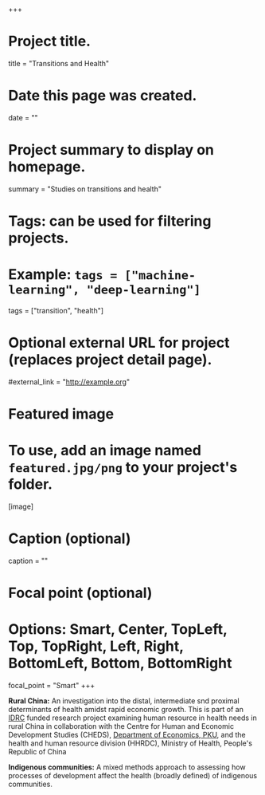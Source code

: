 +++
# Project title.
title = "Transitions and Health"

# Date this page was created.
date = ""

# Project summary to display on homepage.
summary = "Studies on transitions and health"

# Tags: can be used for filtering projects.
# Example: `tags = ["machine-learning", "deep-learning"]`
tags = ["transition", "health"]

# Optional external URL for project (replaces project detail page).
#external_link = "http://example.org"

# Featured image
# To use, add an image named `featured.jpg/png` to your project's folder. 
[image]
  # Caption (optional)
  caption = ""

  # Focal point (optional)
  # Options: Smart, Center, TopLeft, Top, TopRight, Left, Right, BottomLeft, Bottom, BottomRight
  focal_point = "Smart"
+++

**Rural China:** An investigation into the distal, intermediate snd proximal determinants of health amidst rapid economic growth. This is part of an [IDRC](https://www.idrc.ca/en) funded research project examining human resource in health needs in rural China in collaboration with the Centre for Human and Economic Development Studies (CHEDS), [Department of Economics, PKU](http://econ.pku.edu.cn/english/index.htm), and the health and human resource division (HHRDC), Ministry of Health, People's Republic of China

**Indigenous communities:** A mixed methods approach to assessing how processes of development affect the health (broadly defined) of indigenous communities.